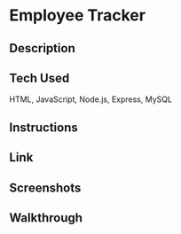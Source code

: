 # Employee Tracker

## Description

## Tech Used

HTML, JavaScript, Node.js, Express, MySQL

## Instructions

## Link

## Screenshots

## Walkthrough
